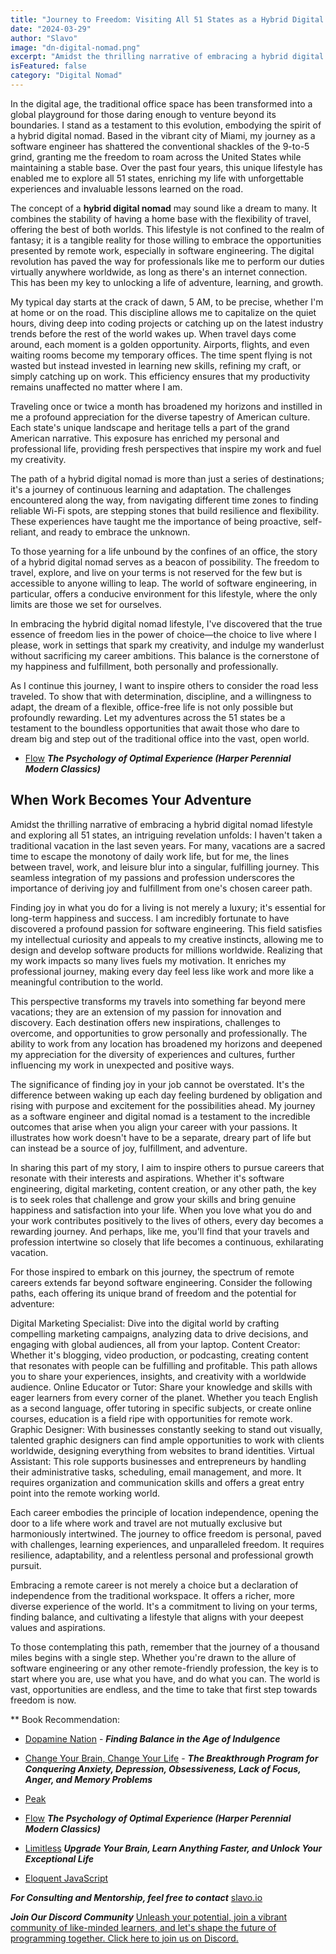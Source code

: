 ```yaml
---
title: "Journey to Freedom: Visiting All 51 States as a Hybrid Digital Nomad Software Engineer"
date: "2024-03-29"
author: "Slavo"
image: "dn-digital-nomad.png"
excerpt: "Amidst the thrilling narrative of embracing a hybrid digital nomad lifestyle and exploring all 51 states, an intriguing revelation unfolds..."
isFeatured: false
category: "Digital Nomad"
---
```


In the digital age, the traditional office space has been transformed into a global playground for those daring enough to venture beyond its boundaries. I stand as a testament to this evolution, embodying the spirit of a hybrid digital nomad. Based in the vibrant city of Miami, my journey as a software engineer has shattered the conventional shackles of the 9-to-5 grind, granting me the freedom to roam across the United States while maintaining a stable base. Over the past four years, this unique lifestyle has enabled me to explore all 51 states, enriching my life with unforgettable experiences and invaluable lessons learned on the road.

The concept of a **hybrid digital nomad** may sound like a dream to many. It combines the stability of having a home base with the flexibility of travel, offering the best of both worlds. This lifestyle is not confined to the realm of fantasy; it is a tangible reality for those willing to embrace the opportunities presented by remote work, especially in software engineering. The digital revolution has paved the way for professionals like me to perform our duties virtually anywhere worldwide, as long as there's an internet connection. This has been my key to unlocking a life of adventure, learning, and growth.

My typical day starts at the crack of dawn, 5 AM, to be precise, whether I'm at home or on the road. This discipline allows me to capitalize on the quiet hours, diving deep into coding projects or catching up on the latest industry trends before the rest of the world wakes up. When travel days come around, each moment is a golden opportunity. Airports, flights, and even waiting rooms become my temporary offices. The time spent flying is not wasted but instead invested in learning new skills, refining my craft, or simply catching up on work. This efficiency ensures that my productivity remains unaffected no matter where I am.

Traveling once or twice a month has broadened my horizons and instilled in me a profound appreciation for the diverse tapestry of American culture. Each state's unique landscape and heritage tells a part of the grand American narrative. This exposure has enriched my personal and professional life, providing fresh perspectives that inspire my work and fuel my creativity.

The path of a hybrid digital nomad is more than just a series of destinations; it's a journey of continuous learning and adaptation. The challenges encountered along the way, from navigating different time zones to finding reliable Wi-Fi spots, are stepping stones that build resilience and flexibility. These experiences have taught me the importance of being proactive, self-reliant, and ready to embrace the unknown.

To those yearning for a life unbound by the confines of an office, the story of a hybrid digital nomad serves as a beacon of possibility. The freedom to travel, explore, and live on your terms is not reserved for the few but is accessible to anyone willing to leap. The world of software engineering, in particular, offers a conducive environment for this lifestyle, where the only limits are those we set for ourselves.

In embracing the hybrid digital nomad lifestyle, I've discovered that the true essence of freedom lies in the power of choice—the choice to live where I please, work in settings that spark my creativity, and indulge my wanderlust without sacrificing my career ambitions. This balance is the cornerstone of my happiness and fulfillment, both personally and professionally.

As I continue this journey, I want to inspire others to consider the road less traveled. To show that with determination, discipline, and a willingness to adapt, the dream of a flexible, office-free life is not only possible but profoundly rewarding. Let my adventures across the 51 states be a testament to the boundless opportunities that await those who dare to dream big and step out of the traditional office into the vast, open world.

- [Flow](https://amzn.to/3QKIShl) **_The Psychology of Optimal Experience (Harper Perennial Modern Classics)_**

## When Work Becomes Your Adventure

Amidst the thrilling narrative of embracing a hybrid digital nomad lifestyle and exploring all 51 states, an intriguing revelation unfolds: I haven't taken a traditional vacation in the last seven years. For many, vacations are a sacred time to escape the monotony of daily work life, but for me, the lines between travel, work, and leisure blur into a singular, fulfilling journey. This seamless integration of my passions and profession underscores the importance of deriving joy and fulfillment from one's chosen career path.

Finding joy in what you do for a living is not merely a luxury; it's essential for long-term happiness and success. I am incredibly fortunate to have discovered a profound passion for software engineering. This field satisfies my intellectual curiosity and appeals to my creative instincts, allowing me to design and develop software products for millions worldwide. Realizing that my work impacts so many lives fuels my motivation. It enriches my professional journey, making every day feel less like work and more like a meaningful contribution to the world.

This perspective transforms my travels into something far beyond mere vacations; they are an extension of my passion for innovation and discovery. Each destination offers new inspirations, challenges to overcome, and opportunities to grow personally and professionally. The ability to work from any location has broadened my horizons and deepened my appreciation for the diversity of experiences and cultures, further influencing my work in unexpected and positive ways.

The significance of finding joy in your job cannot be overstated. It's the difference between waking up each day feeling burdened by obligation and rising with purpose and excitement for the possibilities ahead. My journey as a software engineer and digital nomad is a testament to the incredible outcomes that arise when you align your career with your passions. It illustrates how work doesn't have to be a separate, dreary part of life but can instead be a source of joy, fulfillment, and adventure.

In sharing this part of my story, I aim to inspire others to pursue careers that resonate with their interests and aspirations. Whether it's software engineering, digital marketing, content creation, or any other path, the key is to seek roles that challenge and grow your skills and bring genuine happiness and satisfaction into your life. When you love what you do and your work contributes positively to the lives of others, every day becomes a rewarding journey. And perhaps, like me, you'll find that your travels and profession intertwine so closely that life becomes a continuous, exhilarating vacation.

For those inspired to embark on this journey, the spectrum of remote careers extends far beyond software engineering. Consider the following paths, each offering its unique brand of freedom and the potential for adventure:

Digital Marketing Specialist: Dive into the digital world by crafting compelling marketing campaigns, analyzing data to drive decisions, and engaging with global audiences, all from your laptop.
Content Creator: Whether it's blogging, video production, or podcasting, creating content that resonates with people can be fulfilling and profitable. This path allows you to share your experiences, insights, and creativity with a worldwide audience.
Online Educator or Tutor: Share your knowledge and skills with eager learners from every corner of the planet. Whether you teach English as a second language, offer tutoring in specific subjects, or create online courses, education is a field ripe with opportunities for remote work.
Graphic Designer: With businesses constantly seeking to stand out visually, talented graphic designers can find ample opportunities to work with clients worldwide, designing everything from websites to brand identities.
Virtual Assistant: This role supports businesses and entrepreneurs by handling their administrative tasks, scheduling, email management, and more. It requires organization and communication skills and offers a great entry point into the remote working world.

Each career embodies the principle of location independence, opening the door to a life where work and travel are not mutually exclusive but harmoniously intertwined. The journey to office freedom is personal, paved with challenges, learning experiences, and unparalleled freedom. It requires resilience, adaptability, and a relentless personal and professional growth pursuit.

Embracing a remote career is not merely a choice but a declaration of independence from the traditional workspace. It offers a richer, more diverse experience of the world. It's a commitment to living on your terms, finding balance, and cultivating a lifestyle that aligns with your deepest values and aspirations.

To those contemplating this path, remember that the journey of a thousand miles begins with a single step. Whether you're drawn to the allure of software engineering or any other remote-friendly profession, the key is to start where you are, use what you have, and do what you can. The world is vast, opportunities are endless, and the time to take that first step towards freedom is now.

\*\* Book Recommendation:

- [Dopamine Nation](https://amzn.to/3JM0AhF) - **_Finding Balance in the Age of Indulgence_**

- [Change Your Brain, Change Your Life](https://amzn.to/44rO5ja) - **_The Breakthrough Program for Conquering Anxiety, Depression, Obsessiveness, Lack of Focus, Anger, and Memory Problems_**

- [Peak](https://amzn.to/45rcTJv)

- [Flow](https://amzn.to/3QKIShl) **_The Psychology of Optimal Experience (Harper Perennial Modern Classics)_**

- [Limitless](https://amzn.to/44q7u3U) **_Upgrade Your Brain, Learn Anything Faster, and Unlock Your Exceptional Life_**

- [Eloquent JavaScript](https://amzn.to/44UeeZ6)

**_For Consulting and Mentorship, feel free to contact_** [slavo.io](/contact)

**_Join Our Discord Community_** [Unleash your potential, join a vibrant community of like-minded learners, and let's shape the future of programming together. Click here to join us on Discord.](https://discord.gg/rpfrPaAbFK)
